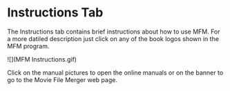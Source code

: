 # Instructions Tab

The Instructions tab contains brief instructions about how to use MFM. For a more datiled description just click on any of the book logos shown in the MFM program.

![](MFM Instructions.gif)

Click on the manual pictures to open the online manuals or on the banner to go to the Movie File Merger web page.